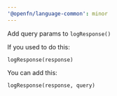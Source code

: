 ```yaml
---
'@openfn/language-common': minor
---
```


Add query params to `logResponse()`


If you used to do this:

```
logResponse(response)

```

You can add this:

```
logResponse(response, query)

```